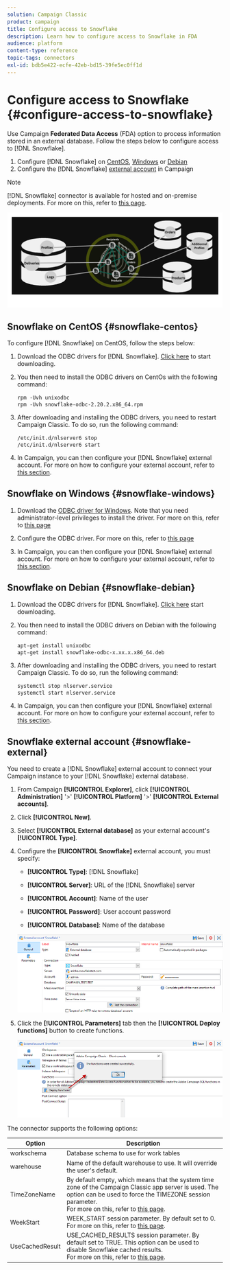 ```yaml
---
solution: Campaign Classic
product: campaign
title: Configure access to Snowflake
description: Learn how to configure access to Snowflake in FDA
audience: platform
content-type: reference
topic-tags: connectors
exl-id: bdb5e422-ecfe-42eb-bd15-39fe5ec0ff1d
---
```

# Configure access to Snowflake {#configure-access-to-snowflake}

Use Campaign **Federated Data Access** (FDA) option to process information stored in an external database. Follow the steps below to configure access to [!DNL Snowflake].

1. Configure [!DNL Snowflake] on [CentOS](#snowflake-centos), [Windows](#snowflake-windows) or [Debian](#snowflake-debian)
1. Configure the [!DNL Snowflake] [external account](#snowflake-external) in Campaign


>[!NOTE]
>
>[!DNL Snowflake] connector is available for hosted and on-premise deployments. For more on this, refer to [this page](../../installation/using/capability-matrix.md).

![](assets/snowflake_3.png)

## Snowflake on CentOS {#snowflake-centos}

To configure [!DNL Snowflake] on CentOS, follow the steps below:

1. Download the ODBC drivers for [!DNL Snowflake]. [Click here](https://sfc-repo.snowflakecomputing.com/odbc/linux/latest/snowflake-odbc-2.20.2.x86_64.rpm) to start downloading.
1. You then need to install the ODBC drivers on CentOs with the following command:

    ```
    rpm -Uvh unixodbc
    rpm -Uvh snowflake-odbc-2.20.2.x86_64.rpm
    ```

1. After downloading and installing the ODBC drivers, you need to restart Campaign Classic. To do so, run the following command:

    ```
    /etc/init.d/nlserver6 stop
    /etc/init.d/nlserver6 start
    ```

1. In Campaign, you can then configure your [!DNL Snowflake] external account. For more on how to configure your external account, refer to [this section](#snowflake-external).

## Snowflake on Windows {#snowflake-windows}

1. Download the [ODBC driver for Windows](https://docs.snowflake.net/manuals/user-guide/odbc-download.html). Note that you need administrator-level privileges to install the driver. For more on this, refer to [this page](https://docs.snowflake.net/manuals/user-guide/admin-user-management.html)

1. Configure the ODBC driver. For more on this, refer to [this page](https://docs.snowflake.net/manuals/user-guide/odbc-windows.html#step-2-configure-the-odbc-driver)

1. In Campaign, you can then configure your [!DNL Snowflake] external account. For more on how to configure your external account, refer to [this section](#snowflake-external).

## Snowflake on Debian {#snowflake-debian}

1. Download the ODBC drivers for [!DNL Snowflake]. [Click here](https://sfc-repo.snowflakecomputing.com/odbc/linux/latest/index.html) start downloading.

1. You then need to install the ODBC drivers on Debian with the following command:

     ```
     apt-get install unixodbc
     apt-get install snowflake-odbc-x.xx.x.x86_64.deb
     ```

1. After downloading and installing the ODBC drivers, you need to restart Campaign Classic. To do so, run the following command:

     ```
     systemctl stop nlserver.service
     systemctl start nlserver.service
     ```

1. In Campaign, you can then configure your [!DNL Snowflake] external account. For more on how to configure your external account, refer to [this section](#snowflake-external).

## Snowflake external account {#snowflake-external}

You need to create a [!DNL Snowflake] external account to connect your Campaign instance to your [!DNL Snowflake] external database.

1. From Campaign **[!UICONTROL Explorer]**, click **[!UICONTROL Administration]** '>' **[!UICONTROL Platform]** '>' **[!UICONTROL External accounts]**.

1. Click **[!UICONTROL New]**.

1. Select **[!UICONTROL External database]** as your external account's **[!UICONTROL Type]**.

1. Configure the **[!UICONTROL Snowflake]** external account, you must specify:

    * **[!UICONTROL Type]**: [!DNL Snowflake]

    * **[!UICONTROL Server]**: URL of the [!DNL Snowflake] server

    * **[!UICONTROL Account]**: Name of the user

    * **[!UICONTROL Password]**: User account password

    * **[!UICONTROL Database]**: Name of the database

    ![](assets/snowflake.png)

1. Click the **[!UICONTROL Parameters]** tab then the **[!UICONTROL Deploy functions]** button to create functions.

    ![](assets/snowflake_2.png)

The connector supports the following options:

| Option   |  Description |
|---|---|
|  workschema | Database schema to use for work tables |
|  warehouse | Name of the default warehouse to use. It will override the user's default. |
|  TimeZoneName |  By default empty, which means that the system time zone of the Campaign Classic app server is used. The option can be used to force the TIMEZONE session parameter. <br>For more on this, refer to [this page](https://docs.snowflake.net/manuals/sql-reference/parameters.html#timezone). |
|  WeekStart |  WEEK_START session parameter. By default set to 0. <br>For more on this, refer to [this page](https://docs.snowflake.com/en/sql-reference/parameters.html#week-start). |
|  UseCachedResult | USE_CACHED_RESULTS session parameter. By default set to TRUE. This option can be used to disable Snowflake cached results. <br>For more on this, refer to [this page](https://docs.snowflake.net/manuals/user-guide/querying-persisted-results.html). |
